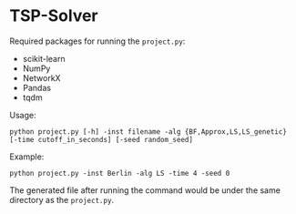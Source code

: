 # TSP-Solver

Required packages for running the `project.py`:

- scikit-learn
- NumPy
- NetworkX
- Pandas
- tqdm

Usage:

```
python project.py [-h] -inst filename -alg {BF,Approx,LS,LS_genetic} [-time cutoff_in_seconds] [-seed random_seed]
```

Example:

```
python project.py -inst Berlin -alg LS -time 4 -seed 0
```

The generated file after running the command would be under the same directory as the `project.py`.
